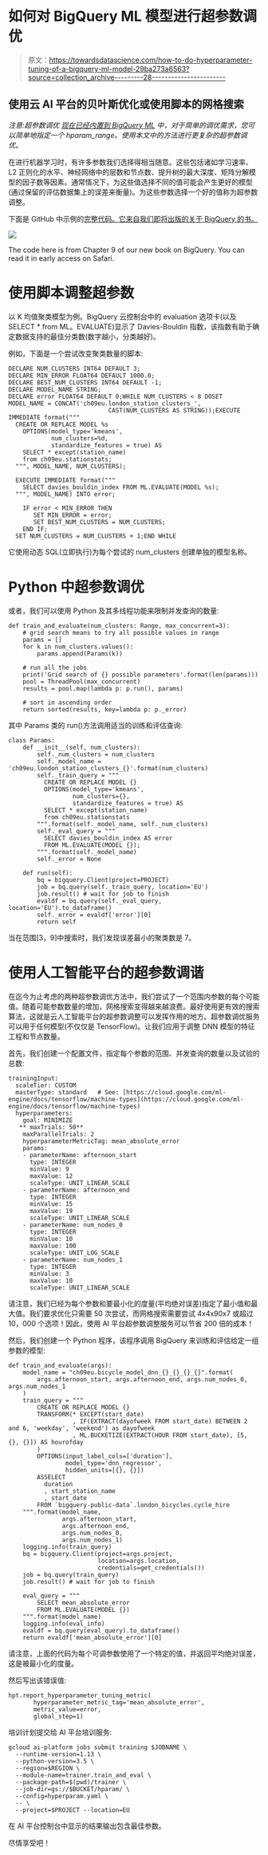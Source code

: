 # 如何对 BigQuery ML 模型进行超参数调优

> 原文：<https://towardsdatascience.com/how-to-do-hyperparameter-tuning-of-a-bigquery-ml-model-29ba273a6563?source=collection_archive---------28----------------------->

## 使用云 AI 平台的贝叶斯优化或使用脚本的网格搜索

*注意:超参数调优* [*现在已经内置到 BigQuery ML*](https://medium.com/google-cloud/hyperparameter-tuning-directly-within-bigquery-ml-a0affb0991ae) *中，对于简单的调优需求，您可以简单地指定一个 hparam_range。使用本文中的方法进行更复杂的超参数调优。*

在进行机器学习时，有许多参数我们选择得相当随意。这些包括诸如学习速率、L2 正则化的水平、神经网络中的层数和节点数、提升树的最大深度、矩阵分解模型的因子数等因素。通常情况下，为这些值选择不同的值可能会产生更好的模型(通过保留的评估数据集上的误差来衡量)。为这些参数选择一个好的值称为超参数调整。

下面是 GitHub 中示例的[完整代码。它来自我们即将出版的关于 BigQuery 的书。](https://github.com/GoogleCloudPlatform/bigquery-oreilly-book/blob/master/09_bqml/hyperparam.ipynb)

![](img/5865fb7cea3ec55be2a67112769eb562.png)

The code here is from Chapter 9 of our new book on BigQuery. You can read it in early access on Safari.

# 使用脚本调整超参数

以 K 均值聚类模型为例。BigQuery 云控制台中的 evaluation 选项卡(以及 SELECT * from ML。EVALUATE)显示了 Davies-Bouldin 指数，该指数有助于确定数据支持的最佳分类数(数字越小，分类越好)。

例如，下面是一个尝试改变聚类数量的脚本:

```
DECLARE NUM_CLUSTERS INT64 DEFAULT 3;
DECLARE MIN_ERROR FLOAT64 DEFAULT 1000.0;
DECLARE BEST_NUM_CLUSTERS INT64 DEFAULT -1;
DECLARE MODEL_NAME STRING;
DECLARE error FLOAT64 DEFAULT 0;WHILE NUM_CLUSTERS < 8 DOSET MODEL_NAME = CONCAT('ch09eu.london_station_clusters_', 
                            CAST(NUM_CLUSTERS AS STRING));EXECUTE IMMEDIATE format("""
  CREATE OR REPLACE MODEL %s
    OPTIONS(model_type='kmeans', 
            num_clusters=%d, 
            standardize_features = true) AS
    SELECT * except(station_name)
    from ch09eu.stationstats;
  """, MODEL_NAME, NUM_CLUSTERS);

  EXECUTE IMMEDIATE format("""
    SELECT davies_bouldin_index FROM ML.EVALUATE(MODEL %s);
  """, MODEL_NAME) INTO error;

    IF error < MIN_ERROR THEN
       SET MIN_ERROR = error;
       SET BEST_NUM_CLUSTERS = NUM_CLUSTERS;
    END IF;
  SET NUM_CLUSTERS = NUM_CLUSTERS + 1;END WHILE
```

它使用动态 SQL(立即执行)为每个尝试的 num_clusters 创建单独的模型名称。

# Python 中超参数调优

或者，我们可以使用 Python 及其多线程功能来限制并发查询的数量:

```
def train_and_evaluate(num_clusters: Range, max_concurrent=3):
    # grid search means to try all possible values in range
    params = []
    for k in num_clusters.values():
        params.append(Params(k))

    # run all the jobs
    print('Grid search of {} possible parameters'.format(len(params)))
    pool = ThreadPool(max_concurrent)
    results = pool.map(lambda p: p.run(), params)

    # sort in ascending order
    return sorted(results, key=lambda p: p._error)
```

其中 Params 类的 run()方法调用适当的训练和评估查询:

```
class Params:
    def __init__(self, num_clusters):
        self._num_clusters = num_clusters
        self._model_name = 'ch09eu.london_station_clusters_{}'.format(num_clusters)
        self._train_query = """
          CREATE OR REPLACE MODEL {}
          OPTIONS(model_type='kmeans', 
                  num_clusters={}, 
                  standardize_features = true) AS
          SELECT * except(station_name)
          from ch09eu.stationstats
        """.format(self._model_name, self._num_clusters)
        self._eval_query = """
          SELECT davies_bouldin_index AS error
          FROM ML.EVALUATE(MODEL {});
        """.format(self._model_name)
        self._error = None

    def run(self):
        bq = bigquery.Client(project=PROJECT)
        job = bq.query(self._train_query, location='EU')
        job.result() # wait for job to finish
        evaldf = bq.query(self._eval_query, location='EU').to_dataframe()
        self._error = evaldf['error'][0]
        return self
```

当在范围[3，9]中搜索时，我们发现误差最小的聚类数是 7。

# 使用人工智能平台的超参数调谐

在迄今为止考虑的两种超参数调优方法中，我们尝试了一个范围内参数的每个可能值。随着可能参数数量的增加，网格搜索变得越来越浪费。最好使用更有效的搜索算法，这就是云人工智能平台的超参数调整可以发挥作用的地方。超参数调优服务可以用于任何模型(不仅仅是 TensorFlow)。让我们应用于调整 DNN 模型的特征工程和节点数量。

首先，我们创建一个配置文件，指定每个参数的范围、并发查询的数量以及试验的总数:

```
trainingInput:
  scaleTier: CUSTOM
  masterType: standard   # See: [https://cloud.google.com/ml-engine/docs/tensorflow/machine-types](https://cloud.google.com/ml-engine/docs/tensorflow/machine-types)
  hyperparameters:
    goal: MINIMIZE
   ** maxTrials: 50**
    maxParallelTrials: 2
    hyperparameterMetricTag: mean_absolute_error
    params:
    - parameterName: afternoon_start
      type: INTEGER
      minValue: 9
      maxValue: 12
      scaleType: UNIT_LINEAR_SCALE
    - parameterName: afternoon_end
      type: INTEGER
      minValue: 15
      maxValue: 19
      scaleType: UNIT_LINEAR_SCALE
    - parameterName: num_nodes_0
      type: INTEGER
      minValue: 10
      maxValue: 100
      scaleType: UNIT_LOG_SCALE
    - parameterName: num_nodes_1
      type: INTEGER
      minValue: 3
      maxValue: 10
      scaleType: UNIT_LINEAR_SCALE
```

请注意，我们已经为每个参数和要最小化的度量(平均绝对误差)指定了最小值和最大值。我们要求优化只需要 50 次尝试，而网格搜索需要尝试 4x4x90x7 或超过 10，000 个选项！因此，使用 AI 平台超参数调整服务可以节省 200 倍的成本！

然后，我们创建一个 Python 程序，该程序调用 BigQuery 来训练和评估给定一组参数的模型:

```
def train_and_evaluate(args):        
    model_name = "ch09eu.bicycle_model_dnn_{}_{}_{}_{}".format(
        args.afternoon_start, args.afternoon_end, args.num_nodes_0, args.num_nodes_1
    )
    train_query = """
        CREATE OR REPLACE MODEL {}
        TRANSFORM(* EXCEPT(start_date)
                  , IF(EXTRACT(dayofweek FROM start_date) BETWEEN 2 and 6, 'weekday', 'weekend') as dayofweek
                  , ML.BUCKETIZE(EXTRACT(HOUR FROM start_date), [5, {}, {}]) AS hourofday
        )
        OPTIONS(input_label_cols=['duration'], 
                model_type='dnn_regressor',
                hidden_units=[{}, {}])
        ASSELECT 
          duration
          , start_station_name
          , start_date
        FROM `bigquery-public-data`.london_bicycles.cycle_hire
    """.format(model_name, 
               args.afternoon_start, 
               args.afternoon_end,
               args.num_nodes_0,
               args.num_nodes_1)
    logging.info(train_query)
    bq = bigquery.Client(project=args.project, 
                         location=args.location, 
                         credentials=get_credentials())
    job = bq.query(train_query)
    job.result() # wait for job to finish

    eval_query = """
        SELECT mean_absolute_error 
        FROM ML.EVALUATE(MODEL {})
    """.format(model_name)
    logging.info(eval_info)
    evaldf = bq.query(eval_query).to_dataframe()
    return evaldf['mean_absolute_error'][0]
```

请注意，上面的代码为每个可调参数使用了一个特定的值，并返回平均绝对误差，这是被最小化的度量。

然后写出该错误值:

```
hpt.report_hyperparameter_tuning_metric(
       hyperparameter_metric_tag='mean_absolute_error',
       metric_value=error,
       global_step=1)
```

培训计划提交给 AI 平台培训服务:

```
gcloud ai-platform jobs submit training $JOBNAME \
  --runtime-version=1.13 \
  --python-version=3.5 \
  --region=$REGION \
  --module-name=trainer.train_and_eval \
  --package-path=$(pwd)/trainer \
  --job-dir=gs://$BUCKET/hparam/ \
  --config=hyperparam.yaml \
  -- \
  --project=$PROJECT --location=EU
```

在 AI 平台控制台中显示的结果输出包含最佳参数。

尽情享受吧！